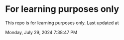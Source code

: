 # For learning purposes only
This repo is for learning purposes only.
Last updated at

Monday, July 29, 2024 7:38:47 PM

